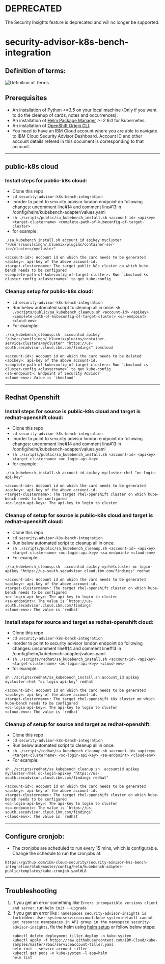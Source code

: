 # DEPRECATED
The Security Insights feature is deprecated and will no longer be supported.

# security-advisor-k8s-bench-integration

## Definition of terms:

![Definition of Terms](https://github.com/ibm-cloud-security/security-advisor-k8s-bench-integration/blob/master/kube-definitions.png) 

## Prerequisites 
- An installation of Python *>=3.5* on your local machine (Only if you want to do the cleanup of cards, notes and occurrences).
- An installation of [Helm Package Manager](https://docs.helm.sh/using_helm/#from-script) *>=2.9.0* for Kubernetes.
- An installation of [OpenShift Origin CLI](https://cloud.ibm.com/docs/openshift?topic=openshift-openshift-cli#cli_oc).
- You need to have an IBM Cloud account where you are able to navigate to IBM Cloud Security Advisor Dashboard. Account ID and other account details refered in this document is corresponding to that account.

<hr>

## public-k8s cloud 
### Install steps for public-k8s cloud:
- Clone this repo
- `cd security-advisor-k8s-bench-integration`
- Inorder to point to security advisor london endpoint do following changes:
  uncomment line#14 and comment line#13 in /config/helm/kubebench-adapter/values.yaml 
- `sh ./scripts/public/sa_kubebench_install.sh <account-id> <apikey> <target-clustername> <complete-path-of-kubeconfig-of-target-cluster>`
- for example: 
```
./sa_kubebench_install.sh account_id apikey mycluster "/Users/sunilsingh/.bluemix/plugins/container-ser-ice/clusters/mycluster"

<account-id>: Account id on which the card needs to be generated
<apikey>: api-key of the above account-id.
<target-clustername>: The target public k8s cluster on which kube-bench needs to be configured 
<complete-path-of-kubeconfig-of-target-cluster>: Run `ibmcloud ks cluster config <clustername>` to get kube-config
```

### Cleanup setup for public-k8s cloud:
- `cd security-advisor-k8s-bench-integration`
- Run below automated script to cleanup all in once.
`sh ./scripts/public/sa_kubebench_cleanup.sh <account-id> <apikey> <complete-path-of-kubeconfig-of-target-cluster> <sa-endpoint> <cloud-env>`
- For example: 
 ```
 ./sa_kubebench_cleanup.sh  accountid apikey "/Users/sunilsingh/.bluemix/plugins/container-service/clusters/mycluster" "https://us-south.secadvisor.cloud.ibm.com/findings" ibmcloud

<account-id>: Account id on which the card needs to be deleted
<apikey>: api-key of the above account-id.
<complete-path-of-kubeconfig-of-target-cluster>: Run `ibmcloud cs cluster-config <clustername>` to get kube-config
<sa-endpoint>: Endpoint of Security Advisor
<cloud-env>: Value is `ibmcloud`
```
<hr>

## Redhat Openshift
### Install steps for source is public-k8s cloud and target is redhat-openshift cloud:
- Clone this repo
- `cd security-advisor-k8s-bench-integration`
- Inorder to point to security advisor london endpoint do following changes:
  uncomment line#14 and comment line#13 in /config/helm/kubebench-adapter/values.yaml 
- `sh ./scripts/public/sa_kubebench_install.sh <account-id> <apikey> <target-clustername> <oc login api-key>`
- for example: 
```
./sa_kubebench_install.sh account-id apikey mycluster-rhel "oc-login-api-key"

<account-id>: Account id on which the card needs to be generated
<apikey>: api-key of the above account-id.
<target-clustername>: The target rhel-openshift cluster on which kube-bench needs to be configured 
<oc-login-api-key>: The api-key to login to cluster
```

### Cleanup of setup for source is public-k8s cloud and target is redhat-openshift cloud:
- Clone this repo
- `cd security-advisor-k8s-bench-integration`
- Run below automated script to cleanup all in once.
- `sh ./scripts/public/sa_kubebench_cleanup.sh <account-id> <apikey> <target-clustername> <oc-login-api-key> <sa-endpoint> <cloud-env>`
-  For example: 
```
./sa_kubebench_cleanup.sh  accountid apikey myrhelcluster oc-login-apikey "https://us-south.secadvisor.cloud.ibm.com/findings" redhat

<account-id>: Account id on which the card needs to be generated
<apikey>: api-key of the above account-id.
<target-clustername>: The target rhel-openshift cluster on which kube-bench needs to be configured 
<oc-login-api-key>: The api-key to login to cluster
<sa-endpoint>: The value is `https://us-south.secadvisor.cloud.ibm.com/findings`
<cloud-env>: The value is `redhat`
```

### Install steps for source and target as redhat-openshift cloud:
- Clone this repo
- `cd security-advisor-k8s-bench-integration`
- Inorder to point to security advisor london endpoint do following changes:
  uncomment line#14 and comment line#13 in /config/helm/kubebench-adapter/values.yaml 
- `sh ./scripts/redhat/sa_kubebench_install.sh <account-id> <apikey> <target-clustername> <oc-login-api-key> <cloud-env>`
- for example: 
```
sh ./scripts/redhat/sa_kubebench_install.sh account_id apikey mycluster-rhel "oc login api-key" redhat

<account-id>: Account id on which the card needs to be generated
<apikey>: api-key of the above account-id.
<target-clustername>: The target rhel-openshift k8s cluster on which kube-bench needs to be configured 
<oc-login-api-key>: The api-key to login to cluster
<cloud-env>: The value is `redhat`
```

### Cleanup of setup for source and target as redhat-openshift:

- Clone this repo
- `cd security-advisor-k8s-bench-integration`
- Run below automated script to cleanup all in once.
- `sh ./scripts/redhat/sa_kubebench_cleanup.sh <account-id> <apikey> <target-clustername> <oc-login-api-key> <sa-endpoint> <cloud-env>`
-  For example: 
```
sh ./scripts/redhat/sa_kubebench_cleanup.sh  accountid apikey mycluster-rhel oc-login-apikey "https://us-south.secadvisor.cloud.ibm.com/findings redhat"

<account-id>: Account id on which the card needs to be generated
<apikey>: api-key of the above account-id.
<target-clustername>: The target rhel-openshift cluster on which kube-bench needs to be configured 
<oc-login-api-key>: The api-key to login to cluster
<sa-endpoint>: The value is `https://us-south.secadvisor.cloud.ibm.com/findings`
<cloud-env>: The value is `redhat`
```
<hr>

## Configure cronjob:
- The cronjobs are scheduled to run every 15 mins, which is configurable. Change the schedule to run the cronjobs at: 
```
https://github.com/ibm-cloud-security/security-advisor-k8s-bench-integration/blob/master/config/helm/kubebench-adapter-public/templates/kube-cronjob.yaml#L8
```

<hr>

## Troubleshooting

1. If you get an error something like `Error: incompatible versions client and server`, run `helm init --upgrade`
2. If you get an error like : `namespaces security-advisor-insights is forbidden: User system:serviceaccount:kube-system:default cannot get resource namespaces in API group in the namespace security-advisor-insights`, fix the helm using [helm setup](https://cloud.ibm.com/docs/containers?topic=containers-integrations#helm) or follow below steps:
   ```
   kubectl delete deployment tiller-deploy -n kube-system
   kubectl apply -f https://raw.githubusercontent.com/IBM-Cloud/kube-samples/master/rbac/serviceaccount-tiller.yaml
   helm init --service-account tiller
   kubectl get pods -n kube-system -l app=helm
   helm list
   ```
